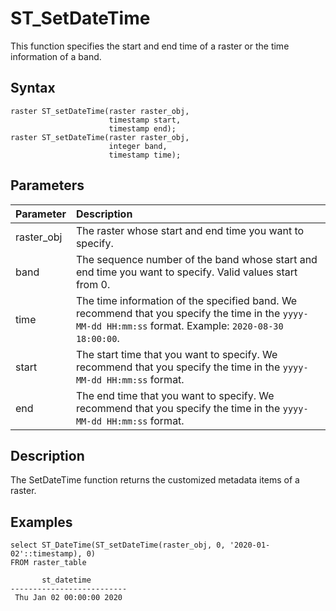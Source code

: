 # ST\_SetDateTime

This function specifies the start and end time of a raster or the time information of a band.

## Syntax

```
raster ST_setDateTime(raster raster_obj,
                      timestamp start,
                      timestamp end);
raster ST_setDateTime(raster raster_obj,
                      integer band,
                      timestamp time);
```

## Parameters

|Parameter|Description|
|:--------|:----------|
|raster\_obj|The raster whose start and end time you want to specify.|
|band|The sequence number of the band whose start and end time you want to specify. Valid values start from 0.|
|time|The time information of the specified band. We recommend that you specify the time in the `yyyy-MM-dd HH:mm:ss` format. Example: `2020-08-30 18:00:00`.|
|start|The start time that you want to specify. We recommend that you specify the time in the `yyyy-MM-dd HH:mm:ss` format.|
|end|The end time that you want to specify. We recommend that you specify the time in the `yyyy-MM-dd HH:mm:ss` format.|

## Description

The SetDateTime function returns the customized metadata items of a raster.

## Examples

```
select ST_DateTime(ST_setDateTime(raster_obj, 0, '2020-01-02'::timestamp), 0)
FROM raster_table

       st_datetime        
--------------------------
 Thu Jan 02 00:00:00 2020
```

